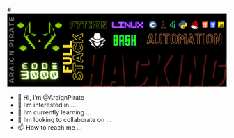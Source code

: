#[![Araign Pirate Header](https://github.com/AraignPirate/AraignPirate/blob/main/icons/AraignPirateGithubHeader.png)](https://araignpirate.heroku.com)
- 👋 Hi, I’m @AraignPirate
- 👀 I’m interested in ...
- 🌱 I’m currently learning ...
- 💞️ I’m looking to collaborate on ...
- 📫 How to reach me ...

<!---
AraignPirate/AraignPirate is a ✨ special ✨ repository because its `README.md` (this file) appears on your GitHub profile.
You can click the Preview link to take a look at your changes.
--->
